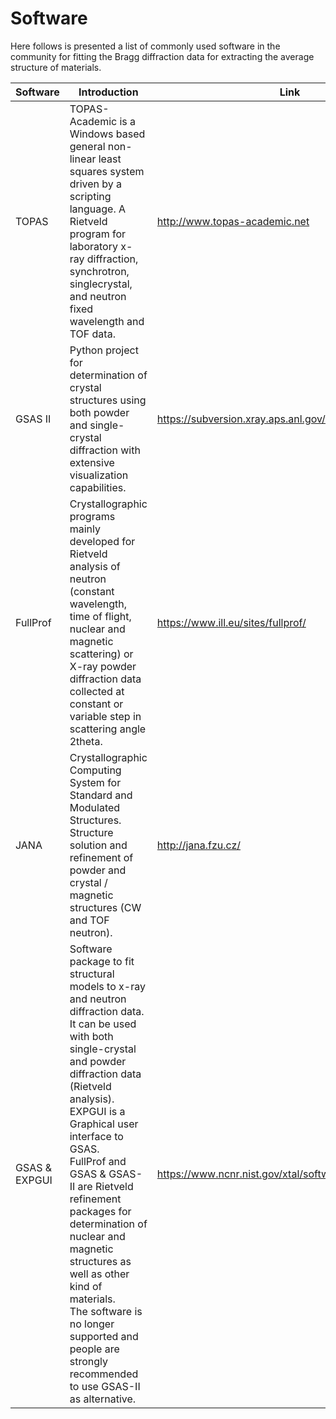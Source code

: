 Software
===

Here follows is presented a list of commonly used software in the community for fitting the Bragg diffraction data for extracting the average structure of materials.

| Software | Introduction | Link |
|----------|--------------|------|
| TOPAS | TOPAS-Academic is a Windows based general non-linear least squares system driven by a scripting language. A Rietveld program for laboratory x-ray diffraction, synchrotron, singlecrystal, and neutron fixed wavelength and TOF data. | <a href=" http://www.topas-academic.net/" target="_blank"> http://www.topas-academic.net</a> |
| GSAS II | Python project for determination of crystal structures using both powder and single-crystal diffraction with extensive visualization capabilities. | <a href="https://subversion.xray.aps.anl.gov/trac/pyGSAS" target="_blank">https://subversion.xray.aps.anl.gov/trac/pyGSAS</a> |
| FullProf | Crystallographic programs mainly developed for Rietveld analysis of neutron (constant wavelength, time of flight, nuclear and magnetic scattering) or X-ray powder diffraction data collected at constant or variable step in scattering angle 2theta. | <a href="https://www.ill.eu/sites/fullprof/" target="_blank">https://www.ill.eu/sites/fullprof/</a> |
| JANA | Crystallographic Computing System for Standard and Modulated Structures. Structure solution and refinement of powder and crystal / magnetic structures (CW and TOF neutron). |  <a href="http://jana.fzu.cz/" target="_blank">http://jana.fzu.cz/</a> |
| GSAS & EXPGUI | Software package to fit structural models to x-ray and neutron diffraction data. It can be used with both single-crystal and powder diffraction data (Rietveld analysis). EXPGUI is a Graphical user interface to GSAS. <br />FullProf and GSAS & GSAS-II are Rietveld refinement packages for determination of nuclear and magnetic structures as well as other kind of materials. <br />The software is no longer supported and people are strongly recommended to use GSAS-II as alternative. | <a href="https://www.ncnr.nist.gov/xtal/software/downloads.html" target="_blank">https://www.ncnr.nist.gov/xtal/software/downloads.html</a> |